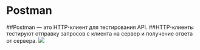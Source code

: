 # Postman

##Postman — это HTTP-клиент для тестирования API. 
##HTTP-клиенты тестируют отправку запросов с клиента на сервер и получение ответа от сервера.
![](https://meshworld.in/blog/how-to/install-postman-native-app-in-ubuntu/featured.png)
